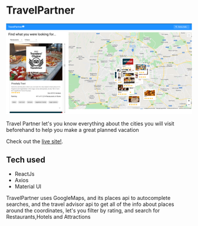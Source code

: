 # TravelPartner

![Travel Advisor](https://github.com/Agusmac/TravelPartner/blob/main/exampleImg/expImg.png?raw=true)

Travel Partner let's you know everything about the cities you will visit beforehand
to help you make a great planned vacation 

Check out the [live site!](https://relaxed-swartz-4fc176.netlify.app/).

## Tech used

- ReactJs
- Axios
- Material UI

TravelPartner uses GoogleMaps, and its places api to autocomplete searches,
and the travel advisor api to get all of the info about places around the coordinates,
let's you filter by rating, and search for Restaurants,Hotels and Attractions

